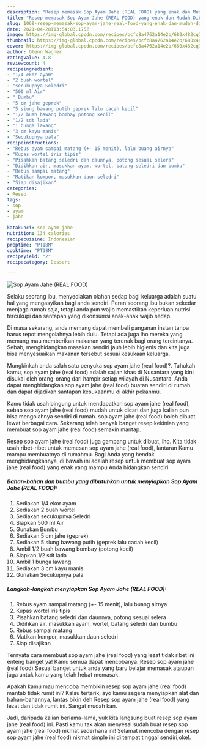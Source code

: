 ```yaml
---
description: "Resep memasak Sop Ayam Jahe (REAL FOOD) yang enak dan Mudah Dibuat"
title: "Resep memasak Sop Ayam Jahe (REAL FOOD) yang enak dan Mudah Dibuat"
slug: 1069-resep-memasak-sop-ayam-jahe-real-food-yang-enak-dan-mudah-dibuat
date: 2021-04-28T13:54:03.175Z
image: https://img-global.cpcdn.com/recipes/bcfc8a4762a14e2b/680x482cq70/sop-ayam-jahe-real-food-foto-resep-utama.jpg
thumbnail: https://img-global.cpcdn.com/recipes/bcfc8a4762a14e2b/680x482cq70/sop-ayam-jahe-real-food-foto-resep-utama.jpg
cover: https://img-global.cpcdn.com/recipes/bcfc8a4762a14e2b/680x482cq70/sop-ayam-jahe-real-food-foto-resep-utama.jpg
author: Glenn Wagner
ratingvalue: 4.8
reviewcount: 4
recipeingredient:
- "1/4 ekor ayam"
- "2 buah wortel"
- "secukupnya Seledri"
- "500 ml Air"
- " Bumbu"
- "5 cm jahe geprek"
- "5 siung bawang putih geprek lalu cacah kecil"
- "1/2 buah bawang bombay potong kecil"
- "1/2 sdt lada"
- "1 bunga lawang"
- "3 cm kayu manis"
- "Secukupnya pala"
recipeinstructions:
- "Rebus ayam sampai matang (+- 15 menit), lalu buang airnya"
- "Kupas wortel iris tipis"
- "Pisahkan batang seledri dan daunnya, potong sesuai selera"
- "Didihkan air, masukkan ayam, wortel, batang seledri dan bumbu"
- "Rebus sampai matang"
- "Matikan kompor, masukkan daun seledri"
- "Siap disajikan"
categories:
- Resep
tags:
- sop
- ayam
- jahe

katakunci: sop ayam jahe 
nutrition: 134 calories
recipecuisine: Indonesian
preptime: "PT18M"
cooktime: "PT38M"
recipeyield: "2"
recipecategory: Dessert

---
```



![Sop Ayam Jahe (REAL FOOD)](https://img-global.cpcdn.com/recipes/bcfc8a4762a14e2b/680x482cq70/sop-ayam-jahe-real-food-foto-resep-utama.jpg)

Selaku seorang ibu, menyediakan olahan sedap bagi keluarga adalah suatu hal yang mengasyikan bagi anda sendiri. Peran seorang ibu bukan sekedar menjaga rumah saja, tetapi anda pun wajib memastikan keperluan nutrisi tercukupi dan santapan yang dikonsumsi anak-anak wajib sedap.

Di masa  sekarang, anda memang dapat membeli panganan instan tanpa harus repot mengolahnya lebih dulu. Tetapi ada juga lho mereka yang memang mau memberikan makanan yang terenak bagi orang tercintanya. Sebab, menghidangkan masakan sendiri jauh lebih higienis dan kita juga bisa menyesuaikan makanan tersebut sesuai kesukaan keluarga. 



Mungkinkah anda salah satu penyuka sop ayam jahe (real food)?. Tahukah kamu, sop ayam jahe (real food) adalah sajian khas di Nusantara yang kini disukai oleh orang-orang dari hampir setiap wilayah di Nusantara. Anda dapat menghidangkan sop ayam jahe (real food) buatan sendiri di rumah dan dapat dijadikan santapan kesukaanmu di akhir pekanmu.

Kamu tidak usah bingung untuk mendapatkan sop ayam jahe (real food), sebab sop ayam jahe (real food) mudah untuk dicari dan juga kalian pun bisa mengolahnya sendiri di rumah. sop ayam jahe (real food) boleh dibuat lewat berbagai cara. Sekarang telah banyak banget resep kekinian yang membuat sop ayam jahe (real food) semakin mantap.

Resep sop ayam jahe (real food) juga gampang untuk dibuat, lho. Kita tidak usah ribet-ribet untuk memesan sop ayam jahe (real food), lantaran Kamu mampu membuatnya di rumahmu. Bagi Anda yang hendak menghidangkannya, di bawah ini adalah resep untuk membuat sop ayam jahe (real food) yang enak yang mampu Anda hidangkan sendiri.

<!--inarticleads1-->

##### Bahan-bahan dan bumbu yang dibutuhkan untuk menyiapkan Sop Ayam Jahe (REAL FOOD):

1. Sediakan 1/4 ekor ayam
1. Sediakan 2 buah wortel
1. Sediakan secukupnya Seledri
1. Siapkan 500 ml Air
1. Gunakan  Bumbu
1. Sediakan 5 cm jahe (geprek)
1. Sediakan 5 siung bawang putih (geprek lalu cacah kecil)
1. Ambil 1/2 buah bawang bombay (potong kecil)
1. Siapkan 1/2 sdt lada
1. Ambil 1 bunga lawang
1. Sediakan 3 cm kayu manis
1. Gunakan Secukupnya pala




<!--inarticleads2-->

##### Langkah-langkah menyiapkan Sop Ayam Jahe (REAL FOOD):

1. Rebus ayam sampai matang (+- 15 menit), lalu buang airnya
1. Kupas wortel iris tipis
1. Pisahkan batang seledri dan daunnya, potong sesuai selera
1. Didihkan air, masukkan ayam, wortel, batang seledri dan bumbu
1. Rebus sampai matang
1. Matikan kompor, masukkan daun seledri
1. Siap disajikan




Ternyata cara membuat sop ayam jahe (real food) yang lezat tidak ribet ini enteng banget ya! Kamu semua dapat mencobanya. Resep sop ayam jahe (real food) Sesuai banget untuk anda yang baru belajar memasak ataupun juga untuk kamu yang telah hebat memasak.

Apakah kamu mau mencoba membikin resep sop ayam jahe (real food) mantab tidak rumit ini? Kalau tertarik, ayo kamu segera menyiapkan alat dan bahan-bahannya, lantas bikin deh Resep sop ayam jahe (real food) yang lezat dan tidak rumit ini. Sangat mudah kan. 

Jadi, daripada kalian berlama-lama, yuk kita langsung buat resep sop ayam jahe (real food) ini. Pasti kamu tak akan menyesal sudah buat resep sop ayam jahe (real food) nikmat sederhana ini! Selamat mencoba dengan resep sop ayam jahe (real food) nikmat simple ini di tempat tinggal sendiri,oke!.

